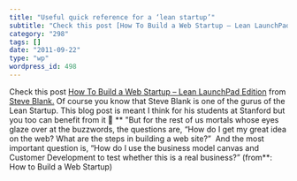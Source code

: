 ```yaml
---
title: "Useful quick reference for a ‘lean startup’"
subtitle: "Check this post [How To Build a Web Startup – Lean LaunchPad Edition](http://steveblank.com/2011/09/..."
category: "298"
tags: []
date: "2011-09-22"
type: "wp"
wordpress_id: 498
---
```

Check this post [How To Build a Web Startup – Lean LaunchPad Edition](http://steveblank.com/2011/09/22/how-to-build-a-web-startup-lean-launchpad-edition/) from [Steve Blank.](http://steveblank.com/feed/) Of course you know that Steve Blank is one of the gurus of the Lean Startup. This blog post is meant I think for his students at Stanford but you too can benefit from it 🙂
** "But for the rest of us mortals whose eyes glaze over at the buzzwords, the questions are, “How do I get my great idea on the web? What are the steps in building a web site?”  And the most important question is, “How do I use the business model canvas and Customer Development to test whether this is a real business?” (from**: How to Build a Web Startup)